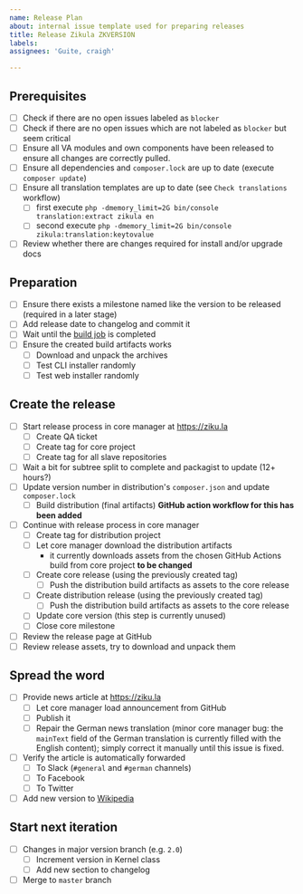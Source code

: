 ```yaml
---
name: Release Plan
about: internal issue template used for preparing releases
title: Release Zikula ZKVERSION
labels: 
assignees: 'Guite, craigh'

---
```


## Prerequisites

- [ ] Check if there are no open issues labeled as `blocker`
- [ ] Check if there are no open issues which are not labeled as `blocker` but seem critical
- [ ] Ensure all VA modules and own components have been released to ensure all changes are correctly pulled.
- [ ] Ensure all dependencies and `composer.lock` are up to date (execute `composer update`)
- [ ] Ensure all translation templates are up to date (see `Check translations` workflow)
  - [ ] first execute `php -dmemory_limit=2G bin/console translation:extract zikula en`
  - [ ] second execute `php -dmemory_limit=2G bin/console zikula:translation:keytovalue`
- [ ] Review whether there are changes required for install and/or upgrade docs

## Preparation

- [ ] Ensure there exists a milestone named like the version to be released (required in a later stage)
- [ ] Add release date to changelog and commit it
- [ ] Wait until the [build job](https://github.com/zikula/core/actions?query=workflow%3A%22Build+archives%22) is completed
- [ ] Ensure the created build artifacts works
  - [ ] Download and unpack the archives
  - [ ] Test CLI installer randomly
  - [ ] Test web installer randomly

## Create the release

- [ ] Start release process in core manager at <https://ziku.la>
  - [ ] Create QA ticket
  - [ ] Create tag for core project
  - [ ] Create tag for all slave repositories
- [ ] Wait a bit for subtree split to complete and packagist to update (12+ hours?)
- [ ] Update version number in distribution's `composer.json` and update `composer.lock`
  - [ ] Build distribution (final artifacts) **GitHub action workflow for this has been added**
- [ ] Continue with release process in core manager
  - [ ] Create tag for distribution project
  - [ ] Let core manager download the distribution artifacts
    - it currently downloads assets from the chosen GitHub Actions build from core project **to be changed**
  - [ ] Create core release (using the previously created tag)
    - [ ] Push the distribution build artifacts as assets to the core release
  - [ ] Create distribution release (using the previously created tag)
    - [ ] Push the distribution build artifacts as assets to the core release
  - [ ] Update core version (this step is currently unused)
  - [ ] Close core milestone
- [ ] Review the release page at GitHub
- [ ] Review release assets, try to download and unpack them

## Spread the word

- [ ] Provide news article at <https://ziku.la>
  - [ ] Let core manager load announcement from GitHub
  - [ ] Publish it
  - [ ] Repair the German news translation (minor core manager bug: the `mainText` field of the German translation is currently filled with the English content); simply correct it manually until this issue is fixed.
- [ ] Verify the article is automatically forwarded
  - [ ] To Slack (`#general` and `#german` channels)
  - [ ] To Facebook
  - [ ] To Twitter
- [ ] Add new version to [Wikipedia](https://de.wikipedia.org/wiki/Zikula)

## Start next iteration

- [ ] Changes in major version branch (e.g. `2.0`)
  - [ ] Increment version in Kernel class
  - [ ] Add new section to changelog
- [ ] Merge to `master` branch
